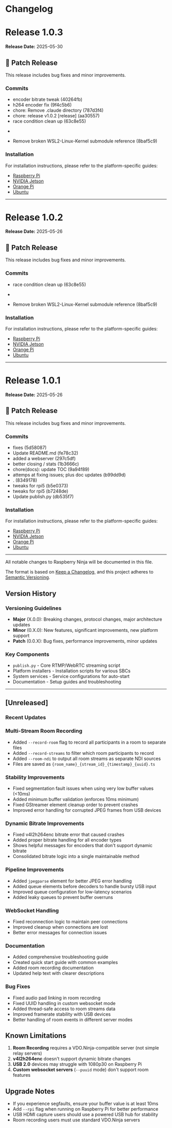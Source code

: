 # Changelog

# Release 1.0.3

**Release Date:** 2025-05-30

## 🐛 Patch Release

This release includes bug fixes and minor improvements.

### Commits

- encoder bitrate tweak (40264fb)
- h264 encoder fix (9f4c5b6)
- chore: Remove .claude directory (787d3f4)
- chore: release v1.0.2 [release] (aa30557)
- race condition clean up (63c8e55)
- ``` fix(repo): Remove broken WSL2-Linux-Kernel submodule (b2ed98b)
- Remove broken WSL2-Linux-Kernel submodule reference (8baf5c9)

### Installation

For installation instructions, please refer to the platform-specific guides:
- [Raspberry Pi](./raspberry_pi/README.md)
- [NVIDIA Jetson](./nvidia_jetson/README.md)
- [Orange Pi](./orangepi/README.md)
- [Ubuntu](./ubuntu/README.md)


---

# Release 1.0.2

**Release Date:** 2025-05-26

## 🐛 Patch Release

This release includes bug fixes and minor improvements.

### Commits

- race condition clean up (63c8e55)
- ``` fix(repo): Remove broken WSL2-Linux-Kernel submodule (b2ed98b)
- Remove broken WSL2-Linux-Kernel submodule reference (8baf5c9)

### Installation

For installation instructions, please refer to the platform-specific guides:
- [Raspberry Pi](./raspberry_pi/README.md)
- [NVIDIA Jetson](./nvidia_jetson/README.md)
- [Orange Pi](./orangepi/README.md)
- [Ubuntu](./ubuntu/README.md)


---

# Release 1.0.1

**Release Date:** 2025-05-26

## 🐛 Patch Release

This release includes bug fixes and minor improvements.

### Commits

- fixes (5d58087)
- Update README.md (fe78c32)
- added a webserver (297c5df)
- better closing /  stats (1b3666c)
- chore(docs): update TOC (9a94f89)
- attemps at fixing issues; plus doc updates (b99dd9d)
- . (8349178)
- tweaks for rpi5 (b5e0373)
- tweaks for rpi5 (b7248de)
- Update publish.py (db535f7)

### Installation

For installation instructions, please refer to the platform-specific guides:
- [Raspberry Pi](./raspberry_pi/README.md)
- [NVIDIA Jetson](./nvidia_jetson/README.md)
- [Orange Pi](./orangepi/README.md)
- [Ubuntu](./ubuntu/README.md)


---

All notable changes to Raspberry Ninja will be documented in this file.

The format is based on [Keep a Changelog](https://keepachangelog.com/en/1.0.0/),
and this project adheres to [Semantic Versioning](https://semver.org/spec/v2.0.0.html).

## Version History

### Versioning Guidelines

- **Major** (X.0.0): Breaking changes, protocol changes, major architecture updates
- **Minor** (0.X.0): New features, significant improvements, new platform support
- **Patch** (0.0.X): Bug fixes, performance improvements, minor updates

### Key Components

- `publish.py` - Core RTMP/WebRTC streaming script
- Platform installers - Installation scripts for various SBCs
- System services - Service configurations for auto-start
- Documentation - Setup guides and troubleshooting

---

<!-- New releases will be automatically added above this line -->

## [Unreleased]

### Recent Updates

### Multi-Stream Room Recording
- Added `--record-room` flag to record all participants in a room to separate files
- Added `--record-streams` to filter which room participants to record
- Added `--room-ndi` to output all room streams as separate NDI sources
- Files are saved as `{room_name}_{stream_id}_{timestamp}_{uuid}.ts`

### Stability Improvements
- Fixed segmentation fault issues when using very low buffer values (<10ms)
- Added minimum buffer validation (enforces 10ms minimum)
- Fixed GStreamer element cleanup order to prevent crashes
- Improved error handling for corrupted JPEG frames from USB devices

### Dynamic Bitrate Improvements
- Fixed v4l2h264enc bitrate error that caused crashes
- Added proper bitrate handling for all encoder types
- Shows helpful messages for encoders that don't support dynamic bitrate
- Consolidated bitrate logic into a single maintainable method

### Pipeline Improvements
- Added `jpegparse` element for better JPEG error handling
- Added queue elements before decoders to handle bursty USB input
- Improved queue configuration for low-latency scenarios
- Added leaky queues to prevent buffer overruns

### WebSocket Handling
- Fixed reconnection logic to maintain peer connections
- Improved cleanup when connections are lost
- Better error messages for connection issues

### Documentation
- Added comprehensive troubleshooting guide
- Created quick start guide with common examples
- Added room recording documentation
- Updated help text with clearer descriptions

### Bug Fixes
- Fixed audio pad linking in room recording
- Fixed UUID handling in custom websocket mode
- Added thread-safe access to room streams data
- Improved framerate stability with USB devices
- Better handling of room events in different server modes

## Known Limitations

1. **Room Recording** requires a VDO.Ninja-compatible server (not simple relay servers)
2. **v4l2h264enc** doesn't support dynamic bitrate changes
3. **USB 2.0** devices may struggle with 1080p30 on Raspberry Pi
4. **Custom websocket servers** (`--puuid` mode) don't support room features

## Upgrade Notes

- If you experience segfaults, ensure your buffer value is at least 10ms
- Add `--rpi` flag when running on Raspberry Pi for better performance
- USB HDMI capture users should use a powered USB hub for stability
- Room recording users must use standard VDO.Ninja servers